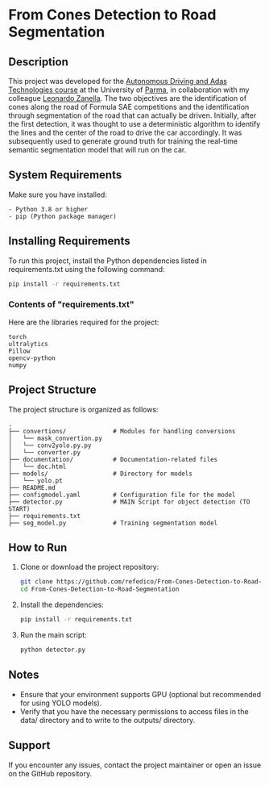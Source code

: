 # From Cones Detection to Road Segmentation

## Description

This project was developed for the [Autonomous Driving and Adas Technologies course](https://corsi.unipr.it/en/ugov/degreecourse/225616) at the University of [Parma](https://www.unipr.it/), in collaboration with my colleague [Leonardo Zanella](https://github.com/leokx6). The two objectives are the identification of cones along the road of Formula SAE competitions and the identification through segmentation of the road that can actually be driven. Initially, after the first detection, it was thought to use a deterministic algorithm to identify the lines and the center of the road to drive the car accordingly. It was subsequently used to generate ground truth for training the real-time semantic segmentation model that will run on the car.

## System Requirements

Make sure you have installed:

    - Python 3.8 or higher
    - pip (Python package manager)

## Installing Requirements

To run this project, install the Python dependencies listed in requirements.txt using the following command:

```bash
pip install -r requirements.txt
```

### Contents of "requirements.txt"

Here are the libraries required for the project:

```
torch
ultralytics
Pillow
opencv-python
numpy
```

## Project Structure

The project structure is organized as follows:
```
.  
├── convertions/             # Modules for handling conversions  
│   └── mask_convertion.py 
│   └── conv2yolo.py.py 
│   └── converter.py 
├── documentation/           # Documentation-related files  
│   └── doc.html              
├── models/                  # Directory for models  
│   └── yolo.pt             
├── README.md                 
├── configmodel.yaml         # Configuration file for the model  
├── detector.py              # MAIN Script for object detection (TO START) 
├── requirements.txt   
├── seg_model.py             # Training segmentation model  
```

## How to Run
1. Clone or download the project repository:

   ```bash
   git clone https://github.com/refedico/From-Cones-Detection-to-Road-Segmentation
   cd From-Cones-Detection-to-Road-Segmentation
   ```

2. Install the dependencies:

   ```bash
   pip install -r requirements.txt
   ```

3. Run the main script:

   ```bash
   python detector.py
   ```

## Notes
- Ensure that your environment supports GPU (optional but recommended for using YOLO models).
- Verify that you have the necessary permissions to access files in the data/ directory and to write to the outputs/ directory.

## Support
If you encounter any issues, contact the project maintainer or open an issue on the GitHub repository.
